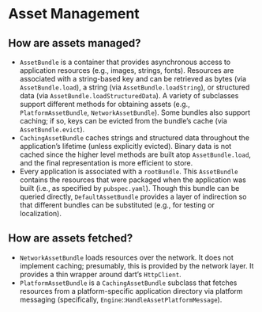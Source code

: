 # Asset Management

## How are assets managed?

* `AssetBundle` is a container that provides asynchronous access to application resources \(e.g., images, strings, fonts\). Resources are associated with a string-based key and can be retrieved as bytes \(via `AssetBundle.load`\), a string \(via `AssetBundle.loadString`\), or structured data \(via `AssetBundle.loadStructuredData`\). A variety of subclasses support different methods for obtaining assets \(e.g., `PlatformAssetBundle`, `NetworkAssetBundle`\). Some bundles also support caching; if so, keys can be evicted from the bundle’s cache \(via `AssetBundle.evict`\).
* `CachingAssetBundle` caches strings and structured data throughout the application’s lifetime \(unless explicitly evicted\). Binary data is not cached since the higher level methods are built atop `AssetBundle.load`, and the final representation is more efficient to store.
* Every application is associated with a `rootBundle`. This `AssetBundle` contains the resources that were packaged when the application was built \(i.e., as specified by `pubspec.yaml`\). Though this bundle can be queried directly, `DefaultAssetBundle` provides a layer of indirection so that different bundles can be substituted \(e.g., for testing or localization\).

## How are assets fetched?

* `NetworkAssetBundle` loads resources over the network. It does not implement caching; presumably, this is provided by the network layer. It provides a thin wrapper around dart’s `HttpClient`.
* `PlatformAssetBundle` is a `CachingAssetBundle` subclass that fetches resources from a platform-specific application directory via platform messaging \(specifically, `Engine`::`HandleAssetPlatformMessage`\).

